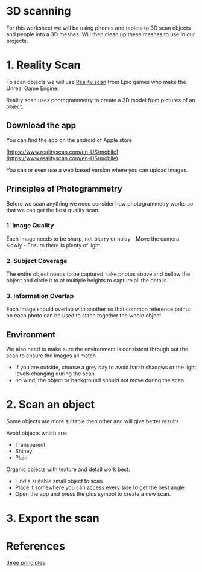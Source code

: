 # 3D scanning

For this worksheet we will be using phones and tablets to 3D scan objects and people into a 3D meshes. Will then clean up these meshes to use in our projects.

# 1. Reality Scan

To scan objects we will use [Reality scan](https://www.realityscan.com/en-US) from Epic games who make the Unreal Game Engine.

Reality scan uses photogrammetry to create a 3D model from pictures of an object. 

## Download the app

You can find the app on the android of Apple store

[https://www.realityscan.com/en-US/mobile](https://www.realityscan.com/en-US/mobile)

You can or even use a web based version where you can upload images.

## Principles of Photogrammetry 

Before we scan anything we need consider how photogrammetry works so that we can get the best quality scan.

### 1. Image Quality

Each image needs to be sharp, not blurry or noisy
	- Move the camera slowly
	- Ensure there is plenty of light.
	
### 2. Subject Coverage

The entire object needs to be captured, take photos above and bellow the object and circle it to at multiple heights to capture all the details.

### 3. Information Overlap

Each image should overlap with another so that common reference points on each photo can be used to stitch together the whole object.

## Environment

We also need to make sure the environment is consistent through out the scan to ensure the images all match

- If you are outside, choose a grey day to avoid harsh shadows or the light levels changing during the scan
- no wind, the object or background should not move during the scan.

# 2. Scan an object

Some objects are more suitable then other and will give better results

Avoid objects which are:
- Transparent
- Shiney
- Plain

Organic objects with texture and detail work best.


- Find a suitable small object to scan
- Place it somewhere you can access every side to get the best angle.
- Open the app and press the plus symbol to create a new scan.

# 3. Export the scan








# References

[three principles](https://dev.epicgames.com/community/learning/courses/blA/unreal-engine-realityscan-photogrammetry-basics-by-quixel/RklR/unreal-engine-realityscan-scanning-basics) 

